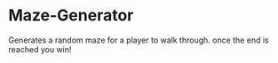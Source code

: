 # Maze-Generator
Generates a random maze for a player to walk through. once the end is reached you win!
